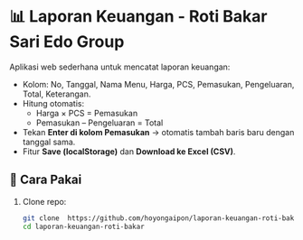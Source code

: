 # 📊 Laporan Keuangan - Roti Bakar Sari Edo Group

Aplikasi web sederhana untuk mencatat laporan keuangan:
- Kolom: No, Tanggal, Nama Menu, Harga, PCS, Pemasukan, Pengeluaran, Total, Keterangan.
- Hitung otomatis:
  - Harga × PCS = Pemasukan
  - Pemasukan – Pengeluaran = Total
- Tekan **Enter di kolom Pemasukan** → otomatis tambah baris baru dengan tanggal sama.
- Fitur **Save (localStorage)** dan **Download ke Excel (CSV)**.

## 🚀 Cara Pakai
1. Clone repo:
   ```bash
   git clone  https://github.com/hoyongaipon/laporan-keuangan-roti-bakar.git
   cd laporan-keuangan-roti-bakar
